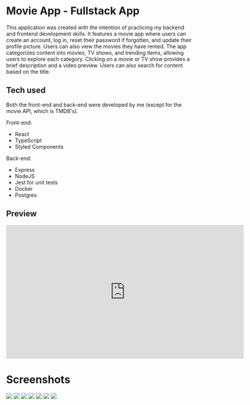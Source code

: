 # Movie App - Fullstack App

This application was created with the intention of practicing my backend and frontend development skills. It features a movie app where users can create an account, log in, reset their password if forgotten, and update their profile picture. Users can also view the movies they have rented. The app categorizes content into movies, TV shows, and trending items, allowing users to explore each category. Clicking on a movie or TV show provides a brief description and a video preview. Users can also search for content based on the title.

## Tech used

Both the front-end and back-end were developed by me (except for the movie API, which is TMDB's).

Front-end:

- React
- TypeScript
- Styled Components

Back-end:

- Express
- NodeJS
- Jest for unit tests
- Docker
- Postgres

## Preview

<iframe width="640" height="360" src="https://www.loom.com/embed/ed871ce1cfab4a1daeac60b5d6506083?sid=ca4629d6-168d-4fe7-9c6f-58c784f0af0f" frameborder="0" webkitallowfullscreen mozallowfullscreen allowfullscreen></iframe>

# Screenshots

<img src="./public/print1.png" />
<img src="./public/print2.png" />
<img src="./public/print3.png" />
<img src="./public/print4.png" />
<img src="./public/print5.png" />
<img src="./public/print6.png" />
<img src="./public/print7.png" />
